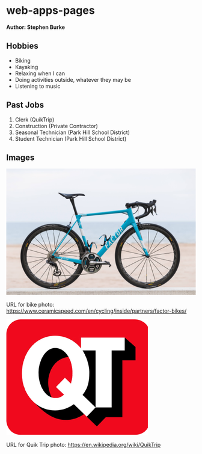 # web-apps-pages
**Author: Stephen Burke**

## Hobbies
* Biking
* Kayaking
* Relaxing when I can
* Doing activities outside, whatever they may be
* Listening to music

## Past Jobs 
1. Clerk (QuikTrip)
2. Construction (Private Contractor)
3. Seasonal Technician (Park Hill School District)
4. Student Technician (Park Hill School District)

## Images
![bike](factorBike.jpg)

URL for bike photo: https://www.ceramicspeed.com/en/cycling/inside/partners/factor-bikes/ 

![QuikTrip](QuikTrip_logo.png)

URL for Quik Trip photo: https://en.wikipedia.org/wiki/QuikTrip 


